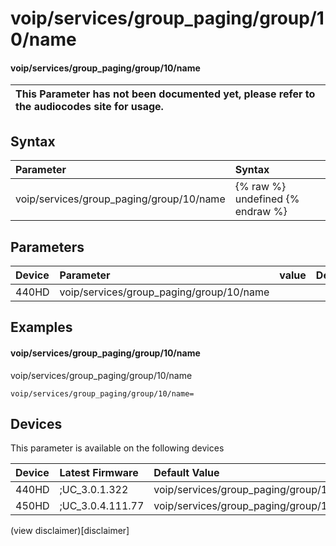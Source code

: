 ﻿---
description: voip/services/group_paging/group/10/name
search:
    keywords: ['voip','services','group_paging','group','10','name']
---

# voip/services/group_paging/group/10/name

#### voip/services/group_paging/group/10/name


| This Parameter has not been documented yet, please refer to the audiocodes site for usage.  |
| :--- |

## Syntax
| Parameter | Syntax |
| :--- | :--- |
|voip/services/group_paging/group/10/name | {% raw %} undefined {% endraw %} |

## Parameters
|Device|Parameter|value|Description|
|:---|:---|:---|:---|
| 440HD | voip/services/group_paging/group/10/name |  |  |

## Examples
#### voip/services/group_paging/group/10/name

voip/services/group_paging/group/10/name

```
voip/services/group_paging/group/10/name=
```

## Devices
This parameter is available on the following devices

| Device | Latest Firmware | Default Value |
|:---|:---|:---|
| 440HD | ;UC_3.0.1.322 | voip/services/group_paging/group/10/name= 
| 450HD | ;UC_3.0.4.111.77 | voip/services/group_paging/group/10/name= 

(view disclaimer)[disclaimer]
